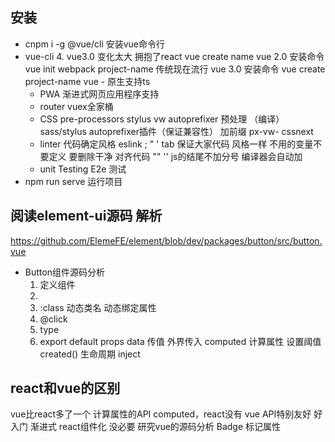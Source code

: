 ## 安装
- cnpm i -g @vue/cli 安装vue命令行
- vue-cli 4. vue3.0 变化太大 拥抱了react
vue create name
    vue 2.0 安装命令 vue init webpack project-name 传统现在流行
    vue 3.0 安装命令 vue create project-name 
vue - 原生支持ts 
    - PWA 渐进式网页应用程序支持 
    - router vuex全家桶
    - CSS pre-processors stylus vw autoprefixer
        预处理 （编译）sass/stylus autoprefixer插件（保证兼容性） 加前缀
        px-vw-   cssnext
    - linter 代码确定风格 
        eslink ; " ' tab 保证大家代码 风格一样
        不用的变量不要定义 要删除干净
        对齐代码 
        "" ''
        js的结尾不加分号 编译器会自动加
    - unit Testing E2e 测试
- npm run serve 运行项目


## 阅读element-ui源码 解析
https://github.com/ElemeFE/element/blob/dev/packages/button/src/button.vue
- Button组件源码分析
    1. 定义组件
    2. <slot></slot>
    3. :class 动态类名 动态绑定属性
    4. @click
    5. type
    6. export default
        props  data 传值 外界传入
        computed 计算属性 设置阈值
        created() 生命周期
        inject

## react和vue的区别
vue比react多了一个 计算属性的API computed，react没有
vue API特别友好 好入门 渐进式
react组件化 没必要
研究vue的源码分析
Badge 标记属性




